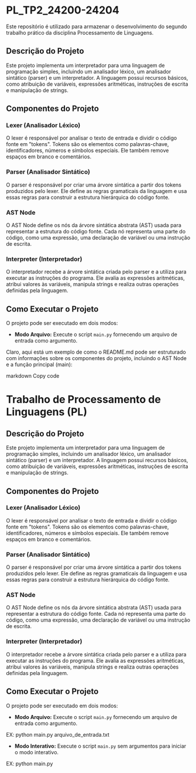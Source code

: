 # PL_TP2_24200-24204
Este repositório é utilizado para armazenar o desenvolvimento do segundo trabalho prático da disciplina Processamento de Linguagens.


## Descrição do Projeto

Este projeto implementa um interpretador para uma linguagem de programação simples, incluindo um analisador léxico, um analisador sintático (parser) e um interpretador. A linguagem possui recursos básicos, como atribuição de variáveis, expressões aritméticas, instruções de escrita e manipulação de strings.

## Componentes do Projeto

### Lexer (Analisador Léxico)

O lexer é responsável por analisar o texto de entrada e dividir o código fonte em "tokens". Tokens são os elementos como palavras-chave, identificadores, números e símbolos especiais. Ele também remove espaços em branco e comentários.

### Parser (Analisador Sintático)

O parser é responsável por criar uma árvore sintática a partir dos tokens produzidos pelo lexer. Ele define as regras gramaticais da linguagem e usa essas regras para construir a estrutura hierárquica do código fonte.

### AST Node

O AST Node define os nós da árvore sintática abstrata (AST) usada para representar a estrutura do código fonte. Cada nó representa uma parte do código, como uma expressão, uma declaração de variável ou uma instrução de escrita.

### Interpreter (Interpretador)

O interpretador recebe a árvore sintática criada pelo parser e a utiliza para executar as instruções do programa. Ele avalia as expressões aritméticas, atribui valores às variáveis, manipula strings e realiza outras operações definidas pela linguagem.

## Como Executar o Projeto

O projeto pode ser executado em dois modos:

- **Modo Arquivo:** Execute o script `main.py` fornecendo um arquivo de entrada como argumento.


Claro, aqui está um exemplo de como o README.md pode ser estruturado com informações sobre os componentes do projeto, incluindo o AST Node e a função principal (main):

markdown
Copy code
# Trabalho de Processamento de Linguagens (PL)

## Descrição do Projeto

Este projeto implementa um interpretador para uma linguagem de programação simples, incluindo um analisador léxico, um analisador sintático (parser) e um interpretador. A linguagem possui recursos básicos, como atribuição de variáveis, expressões aritméticas, instruções de escrita e manipulação de strings.

## Componentes do Projeto

### Lexer (Analisador Léxico)

O lexer é responsável por analisar o texto de entrada e dividir o código fonte em "tokens". Tokens são os elementos como palavras-chave, identificadores, números e símbolos especiais. Ele também remove espaços em branco e comentários.

### Parser (Analisador Sintático)

O parser é responsável por criar uma árvore sintática a partir dos tokens produzidos pelo lexer. Ele define as regras gramaticais da linguagem e usa essas regras para construir a estrutura hierárquica do código fonte.

### AST Node

O AST Node define os nós da árvore sintática abstrata (AST) usada para representar a estrutura do código fonte. Cada nó representa uma parte do código, como uma expressão, uma declaração de variável ou uma instrução de escrita.

### Interpreter (Interpretador)

O interpretador recebe a árvore sintática criada pelo parser e a utiliza para executar as instruções do programa. Ele avalia as expressões aritméticas, atribui valores às variáveis, manipula strings e realiza outras operações definidas pela linguagem.

## Como Executar o Projeto

O projeto pode ser executado em dois modos:

- **Modo Arquivo:** Execute o script `main.py` fornecendo um arquivo de entrada como argumento.

EX: python main.py arquivo_de_entrada.txt

- **Modo Interativo:** Execute o script `main.py` sem argumentos para iniciar o modo interativo.

EX: python main.py